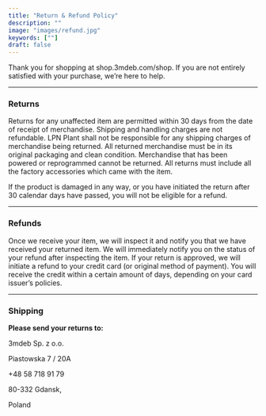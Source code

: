 ```yaml
---
title: "Return & Refund Policy"
description: ""
image: "images/refund.jpg"
keywords: [""]
draft: false
---
```


Thank you for shopping at shop.3mdeb.com/shop. If you are not entirely satisfied
with your purchase, we’re here to help.

---

### Returns

Returns for any unaffected item are permitted within 30 days from the date of
receipt of merchandise. Shipping and handling charges are not refundable.
LPN Plant shall not be responsible for any shipping charges of merchandise
being returned. All returned merchandise must be in its original packaging
and clean condition. Merchandise that has been powered or reprogrammed cannot
be returned. All returns must include all the factory accessories which came
with the item.

If the product is damaged in any way, or you have initiated the return after
30 calendar days have passed, you will not be eligible for a refund.

---

### Refunds

Once we receive your item, we will inspect it and notify you that we have
received your returned item. We will immediately notify you on the status
of your refund after inspecting the item. If your return is approved, we will
initiate a refund to your credit card (or original method of payment).
You will receive the credit within a certain amount of days, depending
on your card issuer’s policies.

---

### Shipping

**Please send your returns to:**

3mdeb Sp. z o.o.

Piastowska 7 / 20A

+48 58 718 91 79

80-332 Gdansk,

Poland
